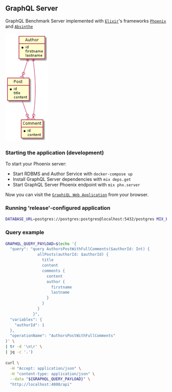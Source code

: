 GraphQL Server
---

GraphQL Benchmark Server implemented with [`Elixir`](https://elixir-lang.org/)'s frameworks [`Phoenix`](https://phoenixframework.org/) and [`Absinthe`](https://absinthe-graphql.org/)


![GraphQL Schema](schema.png?raw=true "Schema")

### Starting the application (development)
To start your Phoenix server:

  * Start RDBMS and Author Service with `docker-compose up`
  * Install GraphQL Server dependencies with `mix deps.get`
  * Start GraphQL Server Phoenix endpoint with `mix phx.server`

Now you can visit the [`GraphiQL Web Application`](http://localhost:4000/api/graphiql) from your browser.

### Running 'release'-configured application
```bash
DATABASE_URL=postgres://postgres:postgres@localhost:5432/postgres MIX_ENV=prod mix phx.server
```

### Query example

```bash
GRAPHQL_QUERY_PAYLOAD=$(echo '{
  "query": "query AuthorsPostWithFullComments($authorId: Int) {
              allPosts(authorId: $authorId) {
                title
                content
                comments {
                  content
                  author {
                    firstname
                    lastname
                  }
                }
              }
            }",
  "variables": {
    "authorId": 1
  },
  "operationName": "AuthorsPostWithFullComments"
}' \
| tr -d '\n\r' \
| jq -c '.')

curl \
  -H "Accept: application/json" \
  -H "content-type: application/json" \
  --data "${GRAPHQL_QUERY_PAYLOAD}" \
  "http://localhost:4000/api"
```
